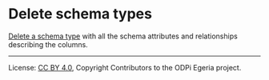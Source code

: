 <!-- SPDX-License-Identifier: CC-BY-4.0 -->
<!-- Copyright Contributors to the ODPi Egeria project. -->

# Delete schema types

[Delete a schema type](../../data-engine-server/docs/scenarios/delete-schema-type.md) 
with all the schema attributes and relationships describing the columns.

----
License: [CC BY 4.0](https://creativecommons.org/licenses/by/4.0/),
Copyright Contributors to the ODPi Egeria project.